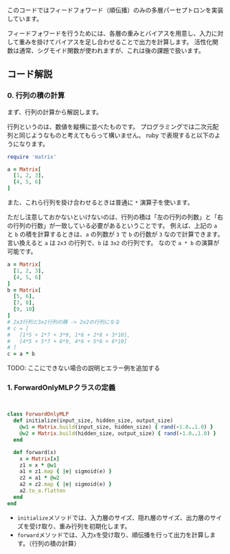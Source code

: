 
このコードではフィードフォワード（順伝播）のみの多層パーセプトロンを実装しています。

フィードフォワードを行うためには、各層の重みとバイアスを用意し、入力に対して重みを掛けてバイアスを足し合わせることで出力を計算します。
活性化関数は通常、シグモイド関数が使われますが、これは後の課題で扱います。


## コード解説

### 0. 行列の積の計算

まず、行列の計算から解説します。

行列というのは、数値を縦横に並べたものです。
プログラミングでは二次元配列と同じようなものと考えてもらって構いません。
ruby で表現すると以下のようになります。

```ruby
require 'matrix'

a = Matrix[
  [1, 2, 3],
  [4, 5, 6]
]

```

また、これら行列を掛け合わせるときは普通に `*` 演算子を使います。

ただし注意しておかないといけないのは、行列の積は「左の行列の列数」と「右の行列の行数」が一致している必要があるということです。
例えば、上記の `a` と `b` の積を計算するときは、`a` の列数が `3` で `b` の行数が `3` なので計算できます。
言い換えると `a` は `2x3` の行列で、`b` は `3x2` の行列です。
なので `a * b` の演算が可能です。

```ruby
a = Matrix[
  [1, 2, 3],
  [4, 5, 6]
]
b = Matrix[
  [5, 6],
  [7, 8],
  [9, 10]
]
# 2x3行列と3x2行列の積 -> 2x2の行列になる
# c = [
#   [1*5 + 2*7 + 3*9, 1*6 + 2*8 + 3*10],
#   [4*5 + 5*7 + 6*9, 4*6 + 5*8 + 6*10]
# ]
c = a * b
```

TODO: ここにできない場合の説明とエラー例を追加する


### 1. ForwardOnlyMLPクラスの定義

```ruby


class ForwardOnlyMLP
  def initialize(input_size, hidden_size, output_size)
    @w1 = Matrix.build(input_size, hidden_size) { rand(-1.0..1.0) }
    @w2 = Matrix.build(hidden_size, output_size) { rand(-1.0..1.0) }
  end

  def forward(x)
    x = Matrix[x]
    z1 = x * @w1
    a1 = z1.map { |e| sigmoid(e) }
    z2 = a1 * @w2
    a2 = z2.map { |e| sigmoid(e) }
    a2.to_a.flatten
  end
end
```

- `initialize`メソッドでは、入力層のサイズ、隠れ層のサイズ、出力層のサイズを受け取り、重み行列を初期化します。
- `forward`メソッドでは、入力`x`を受け取り、順伝播を行って出力を計算します。（行列の積の計算）
